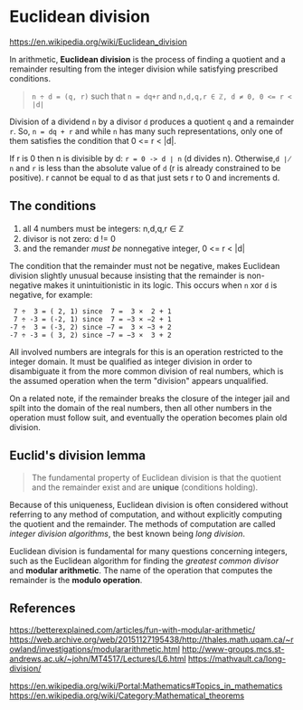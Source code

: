 # Euclidean division

https://en.wikipedia.org/wiki/Euclidean_division

In arithmetic, **Euclidean division** is the process of finding a quotient and a remainder resulting from the integer division while satisfying prescribed conditions.

> `n ÷ d = (q, r)` such that `n = dq+r` and `n,d,q,r ∈ ℤ, d ≠ 0, 0 <= r < |d|`

Division of a dividend `n` by a divisor `d` produces a quotient `q` and a remainder `r`. So, `n = dq + r` and while `n` has many such representations, only one of them satisfies the condition that 0 <= r < |d|.

If r is 0 then n is divisible by d: `r = 0 -> d ∣ n` (d divides n). Otherwise,`d ∤ n` and `r` is less than the absolute value of `d` (r is already constrained to be positive). r cannot be equal to d as that just sets r to 0 and increments d.



## The conditions

1. all 4 numbers must be integers: n,d,q,r ∈ ℤ
2. divisor is not zero: d != 0
3. and the remander *must be* nonnegative integer, 0 <= r < |d|

The condition that the remainder must not be negative, makes Euclidean division slightly unusual because insisting that the remainder is non-negative makes it unintuitionistic in its logic. This occurs when `n` xor `d` is negative, for example:

```
 7 ÷  3 = ( 2, 1) since  7 =  3 ×  2 + 1
 7 ÷ -3 = (-2, 1) since  7 = −3 × −2 + 1
-7 ÷  3 = (-3, 2) since −7 =  3 × −3 + 2
-7 ÷ -3 = ( 3, 2) since −7 = −3 ×  3 + 2
```

All involved numbers are integrals for this is an operation restricted to the integer domain. It must be qualified as integer division in order to disambiguate it from the more common division of real numbers, which is the assumed operation when the term "division" appears unqualified.

On a related note, if the remainder breaks the closure of the integer jail and spilt into the domain of the real numbers, then all other numbers in the operation must follow suit, and eventually the operation becomes plain old division.


## Euclid's division lemma

> The fundamental property of Euclidean division is that the quotient and the remainder exist and are **unique** (conditions holding).

Because of this uniqueness, Euclidean division is often considered without referring to any method of computation, and without explicitly computing the quotient and the remainder. The methods of computation are called *integer division algorithms*, the best known being *long division*.

Euclidean division is fundamental for many questions concerning integers, such as the Euclidean algorithm for finding the *greatest common divisor* and **modular arithmetic**. The name of the operation that computes the remainder is the **modulo operation**.


## References

https://betterexplained.com/articles/fun-with-modular-arithmetic/
https://web.archive.org/web/20151127195438/http://thales.math.uqam.ca/~rowland/investigations/modulararithmetic.html
http://www-groups.mcs.st-andrews.ac.uk/~john/MT4517/Lectures/L6.html
https://mathvault.ca/long-division/

https://en.wikipedia.org/wiki/Portal:Mathematics#Topics_in_mathematics
https://en.wikipedia.org/wiki/Category:Mathematical_theorems
